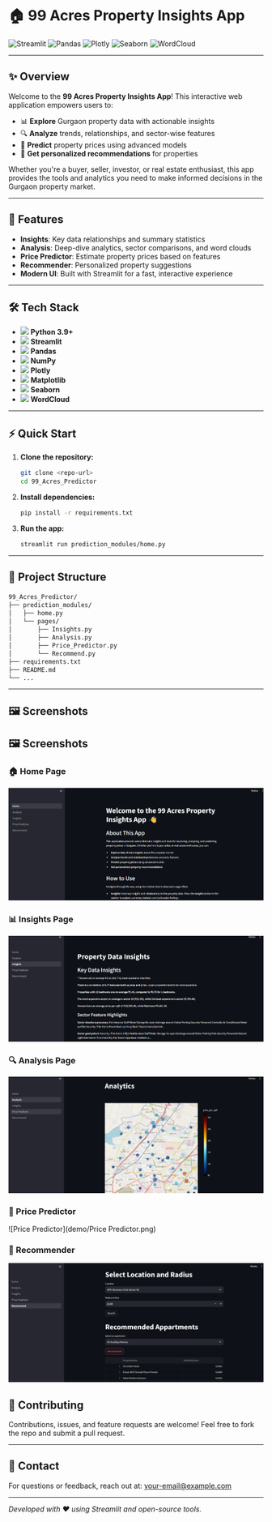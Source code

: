 # 🏠 99 Acres Property Insights App

![Streamlit](https://img.shields.io/badge/Built%20With-Streamlit-red?logo=streamlit)
![Pandas](https://img.shields.io/badge/Pandas-Data%20Analysis-blue?logo=pandas)
![Plotly](https://img.shields.io/badge/Plotly-Interactive%20Plots-orange?logo=plotly)
![Seaborn](https://img.shields.io/badge/Seaborn-Statistical%20Plots-cyan?logo=seaborn)
![WordCloud](https://img.shields.io/badge/WordCloud-Text%20Visualization-lightgrey?logo=python)

---

## ✨ Overview

Welcome to the **99 Acres Property Insights App**! This interactive web application empowers users to:
- 📊 **Explore** Gurgaon property data with actionable insights
- 🔍 **Analyze** trends, relationships, and sector-wise features
- 💸 **Predict** property prices using advanced models
- 🏡 **Get personalized recommendations** for properties

Whether you're a buyer, seller, investor, or real estate enthusiast, this app provides the tools and analytics you need to make informed decisions in the Gurgaon property market.

---

## 🚀 Features

- **Insights**: Key data relationships and summary statistics
- **Analysis**: Deep-dive analytics, sector comparisons, and word clouds
- **Price Predictor**: Estimate property prices based on features
- **Recommender**: Personalized property suggestions
- **Modern UI**: Built with Streamlit for a fast, interactive experience

---

## 🛠️ Tech Stack

- <img src="https://cdn.jsdelivr.net/gh/devicons/devicon/icons/python/python-original.svg" width="24"/> **Python 3.9+**
- <img src="https://cdn.jsdelivr.net/gh/devicons/devicon/icons/streamlit/streamlit-original.svg" width="24"/> **Streamlit**
- <img src="https://cdn.jsdelivr.net/gh/devicons/devicon/icons/pandas/pandas-original.svg" width="24"/> **Pandas**
- <img src="https://cdn.jsdelivr.net/gh/devicons/devicon/icons/numpy/numpy-original.svg" width="24"/> **NumPy**
- <img src="https://cdn.jsdelivr.net/gh/devicons/devicon/icons/plotly/plotly-original.svg" width="24"/> **Plotly**
- <img src="https://cdn.jsdelivr.net/gh/devicons/devicon/icons/matplotlib/matplotlib-original.svg" width="24"/> **Matplotlib**
- <img src="https://cdn.jsdelivr.net/gh/devicons/devicon/icons/seaborn/seaborn-original.svg" width="24"/> **Seaborn**
- <img src="https://cdn.jsdelivr.net/gh/devicons/devicon/icons/python/python-original.svg" width="24"/> **WordCloud**

---

## ⚡ Quick Start

1. **Clone the repository:**
   ```bash
   git clone <repo-url>
   cd 99_Acres_Predictor
   ```
2. **Install dependencies:**
   ```bash
   pip install -r requirements.txt
   ```
3. **Run the app:**
   ```bash
   streamlit run prediction_modules/home.py
   ```

---

## 📂 Project Structure

```
99_Acres_Predictor/
├── prediction_modules/
│   ├── home.py
│   └── pages/
│       ├── Insights.py
│       ├── Analysis.py
│       ├── Price_Predictor.py
│       └── Recommend.py
├── requirements.txt
├── README.md
└── ...
```

---

## 🖼️ Screenshots
## 🖼️ Screenshots

### 🏠 Home Page
![Home Page](demo/home_page.png)

### 📊 Insights Page
![Insights Page](demo/insights.png)

### 🔍 Analysis Page
![Analysis Page](demo/analysis.png)

### 💸 Price Predictor
![Price Predictor](demo/Price Predictor.png)

### 🏡 Recommender
![Recommender](demo/Recommender.png)

## 🙌 Contributing

Contributions, issues, and feature requests are welcome! Feel free to fork the repo and submit a pull request.

---

## 📧 Contact

For questions or feedback, reach out at: [your-email@example.com](mailto:your-email@example.com)

---

_Developed with ❤️ using Streamlit and open-source tools._ 